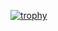 [![trophy](https://github-profile-trophy.vercel.app/?username=YOUR_USERNAME&theme=onedark)](https://github.com/ryo-ma/github-profile-trophy)


